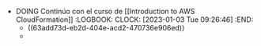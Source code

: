 - DOING Continúo con el curso de [[Introduction to AWS CloudFormation]]
  :LOGBOOK:
  CLOCK: [2023-01-03 Tue 09:26:46]
  :END:
	- ((63add73d-eb2d-404e-acd2-470736e906ed))
	-